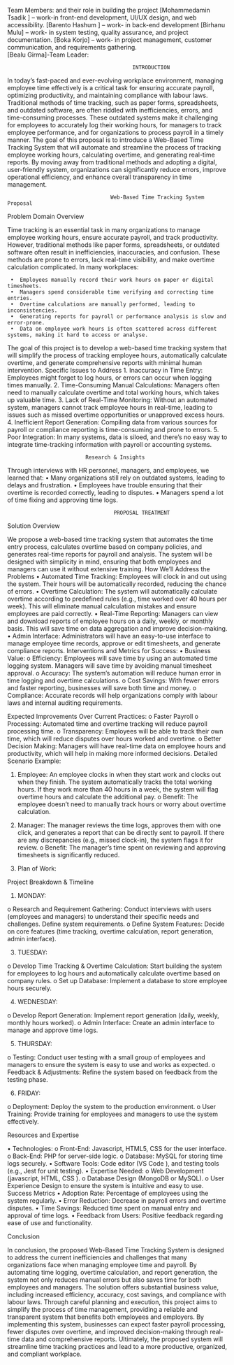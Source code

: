 Team Members: and their role in building the project
[Mohammedamin Tsadik ] – work-in front-end development, UI/UX design, and web accessibility.
[Barento Hashum ] – work- in back-end development
[Birhanu Mulu] – work- in system testing, quality assurance, and project documentation.
[Boka Korjo] – work- in project management, customer communication, and requirements gathering.   
[Bealu Girma]-Team Leader:

                                            INTRODUCTION

In today’s fast-paced and ever-evolving workplace environment, managing employee time effectively is a critical task for ensuring accurate payroll, optimizing productivity, and maintaining compliance with labour laws. Traditional methods of time tracking, such as paper forms, spreadsheets, and outdated software, are often riddled with inefficiencies, errors, and time-consuming processes. These outdated systems make it challenging for employees to accurately log their working hours, for managers to track employee performance, and for organizations to process payroll in a timely manner.
The goal of this proposal is to introduce a Web-Based Time Tracking System that will automate and streamline the process of tracking employee working hours, calculating overtime, and generating real-time reports. By moving away from traditional methods and adopting a digital, user-friendly system, organizations can significantly reduce errors, improve operational efficiency, and enhance overall transparency in time management.

                                     Web-Based Time Tracking System Proposal	
                                     
   
Problem Domain Overview

Time tracking is an essential task in many organizations to manage employee working hours, ensure accurate payroll, and track productivity. However, traditional methods like paper forms, spreadsheets, or outdated software often result in inefficiencies, inaccuracies, and confusion. These methods are prone to errors, lack real-time visibility, and make overtime calculation complicated.
In many workplaces:

     •	Employees manually record their work hours on paper or digital timesheets.
     •	Managers spend considerable time verifying and correcting time entries.
     •	Overtime calculations are manually performed, leading to inconsistencies.
     •	Generating reports for payroll or performance analysis is slow and error-prone.
     •	Data on employee work hours is often scattered across different systems, making it hard to access or analyse.


The goal of this project is to develop a web-based time tracking system that will simplify the process of tracking employee hours, automatically calculate overtime, and generate comprehensive reports with minimal human intervention.
Specific Issues to Address
     1.	Inaccuracy in Time Entry: Employees might forget to log hours, or errors can occur when logging times manually.
     2.	Time-Consuming Manual Calculations: Managers often need to manually calculate overtime and total working hours, which takes up valuable 
        time.
     3.	Lack of Real-Time Monitoring: Without an automated system, managers cannot track employee hours in real-time, leading to issues such as 
    missed overtime opportunities or unapproved excess hours.
     4.	Inefficient Report Generation: Compiling data from various sources for payroll or compliance reporting is time-consuming and prone to 
     errors.
      5.	Poor Integration: In many systems, data is siloed, and there’s no easy way to integrate time-tracking information with payroll or 
       accounting systems.
       
                             Research & Insights

Through interviews with HR personnel, managers, and employees, we learned that:
•	Many organizations still rely on outdated systems, leading to delays and frustration.
•	Employees have trouble ensuring that their overtime is recorded correctly, leading to disputes.
•	Managers spend a lot of time fixing and approving time logs.

                                      PROPOSAL TREATMENT
Solution Overview

We propose a web-based time tracking system that automates the time entry process, calculates overtime based on company policies, and generates real-time reports for payroll and analysis. The system will be designed with simplicity in mind, ensuring that both employees and managers can use it without extensive training.
How We’ll Address the Problems
•	Automated Time Tracking: Employees will clock in and out using the system. Their hours will be automatically recorded, reducing the chance of errors.
•	Overtime Calculation: The system will automatically calculate overtime according to predefined rules (e.g., time worked over 40 hours per week). This will eliminate manual calculation mistakes and ensure employees are paid correctly.
•	Real-Time Reporting: Managers can view and download reports of employee hours on a daily, weekly, or monthly basis. This will save time on data aggregation and improve decision-making.
•	Admin Interface: Administrators will have an easy-to-use interface to manage employee time records, approve or edit timesheets, and generate compliance reports.
Interventions and Metrics for Success:
•	Business Value:
o	Efficiency: Employees will save time by using an automated time logging system. Managers will save time by avoiding manual timesheet approval.
o	Accuracy: The system’s automation will reduce human error in time logging and overtime calculations.
o	Cost Savings: With fewer errors and faster reporting, businesses will save both time and money.
o	Compliance: Accurate records will help organizations comply with labour laws and internal auditing requirements.

Expected Improvements Over Current Practices:
o	Faster Payroll
o	 Processing: Automated time and overtime tracking will reduce payroll processing time.
o	Transparency: Employees will be able to track their own time, which will reduce disputes over hours worked and overtime.
o	Better Decision Making: Managers will have real-time data on employee hours and productivity, which will help in making more informed decisions.
Detailed Scenario Example:
1.	Employee: An employee clocks in when they start work and clocks out when they finish. The system automatically tracks the total working hours. If they work more than 40 hours in a week, the system will flag overtime hours and calculate the additional pay.
o	Benefit: The employee doesn’t need to manually track hours or worry about overtime calculation.
2.	Manager: The manager reviews the time logs, approves them with one click, and generates a report that can be directly sent to payroll. If there are any discrepancies (e.g., missed clock-in), the system flags it for review.
o	Benefit: The manager’s time spent on reviewing and approving timesheets is significantly reduced.

3. Plan of Work:
   
Project Breakdown & Timeline
1.	MONDAY:
   
o	Research and Requirement Gathering: Conduct interviews with users (employees and managers) to understand their specific needs and challenges. Define system requirements.
o	Define System Features: Decide on core features (time tracking, overtime calculation, report generation, admin interface).

3.	TUESDAY:

o	Develop Time Tracking & Overtime Calculation: Start building the system for employees to log hours and automatically calculate overtime based on company rules.
o	Set up Database: Implement a database to store employee hours securely.

4.	WEDNESDAY:

o	Develop Report Generation: Implement report generation (daily, weekly, monthly hours worked).
o	Admin Interface: Create an admin interface to manage and approve time logs.


5.	THURSDAY:
   
o	Testing: Conduct user testing with a small group of employees and managers to ensure the system is easy to use and works as expected.
o	Feedback & Adjustments: Refine the system based on feedback from the testing phase.

6.	FRIDAY:

o	Deployment: Deploy the system to the production environment.
o	User Training: Provide training for employees and managers to use the system effectively.

Resources and Expertise

•	Technologies:
o	Front-End: Javascript, HTML5, CSS  for the user interface.
o	Back-End: PHP for server-side logic.
o	Database: MySQL for storing time logs securely.
•	Software Tools: Code editor (VS Code ), and testing tools (e.g., Jest for unit testing).
•	Expertise Needed:
o	Web Development (javascript, HTML, CSS ).
o	Database Design (MongoDB or MySQL).
o	User Experience Design to ensure the system is intuitive and easy to use.
Success Metrics
•	Adoption Rate: Percentage of employees using the system regularly.
•	Error Reduction: Decrease in payroll errors and overtime disputes.
•	Time Savings: Reduced time spent on manual entry and approval of time logs.
•	Feedback from Users: Positive feedback regarding ease of use and functionality.

Conclusion

In conclusion, the proposed Web-Based Time Tracking System is designed to address the current inefficiencies and challenges that many organizations face when managing employee time and payroll. By automating time logging, overtime calculation, and report generation, the system not only reduces manual errors but also saves time for both employees and managers. The solution offers substantial business value, including increased efficiency, accuracy, cost savings, and compliance with labour laws.
Through careful planning and execution, this project aims to simplify the process of time management, providing a reliable and transparent system that benefits both employees and employers. By implementing this system, businesses can expect faster payroll processing, fewer disputes over overtime, and improved decision-making through real-time data and comprehensive reports. Ultimately, the proposed system will streamline time tracking practices and lead to a more productive, organized, and compliant workplace.



